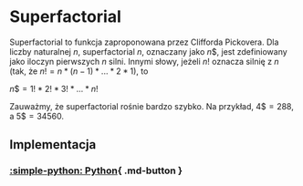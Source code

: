 # Superfactorial

Superfactorial to funkcja zaproponowana przez Clifforda Pickovera. Dla liczby naturalnej $n$, superfactorial $n$, oznaczany jako $n\$$, jest zdefiniowany jako iloczyn pierwszych $n$ silni. Innymi słowy, jeżeli $n!$ oznacza silnię z $n$ (tak, że $n! = n * (n - 1) * ... * 2 * 1$), to

$n\$ = 1! * 2! * 3! * ... * n!$

Zauważmy, że superfactorial rośnie bardzo szybko. Na przykład, $4\$=288$, a $5\$=34560$.

## Implementacja

### [:simple-python: Python](../../programming/python/algorithms/integers/superfactorial.md){ .md-button }
